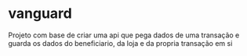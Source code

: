 # vanguard
Projeto com base de criar uma api que pega dados de uma transação e guarda os dados do beneficiario, da loja  e da propria transação em si
